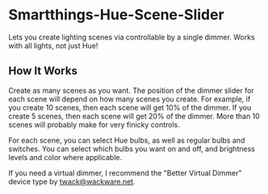# Smartthings-Hue-Scene-Slider

Lets you create lighting scenes via controllable by a single dimmer. Works with all lights, not just Hue!

## How It Works

Create as many scenes as you want. The position of the dimmer slider for each scene will depend on how many scenes you create. For example, if you create 10 scenes, then each scene will get 10% of the dimmer. If you create 5 scenes, then each scene will get 20% of the dimmer. More than 10 scenes will probably make for very finicky controls.

For each scene, you can select Hue bulbs, as well as regular bulbs and switches. You can select which bulbs you want on and off, and brightness levels and color where applicable.

If you need a virtual dimmer, I recommend the "Better Virtual Dimmer" device type by twack@wackware.net.
